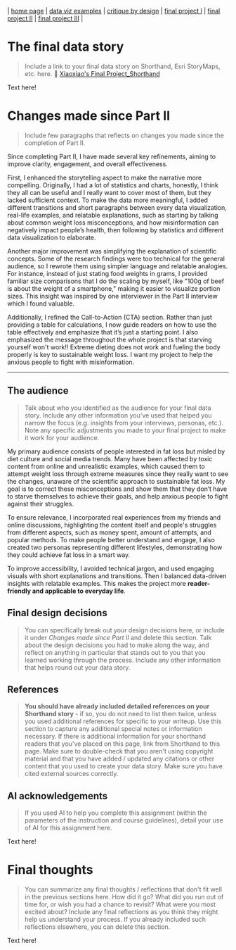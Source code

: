| [home page](https://cmustudent.github.io/tswd-portfolio-templates/) | [data viz examples](dataviz-examples) | [critique by design](critique-by-design) | [final project I](final-project-part-one) | [final project II](final-project-part-two) | [final project III](final-project-part-three) |

# The final data story
> Include a link to your final data story on Shorthand, Esri StoryMaps, etc. here.
🔗 [Xiaoxiao's Final Project_Shorthand](https://carnegiemellon.shorthandstories.com/telling-stroy-with-data_final-project_xiaoxiaonren/index.html)

Text here!

# Changes made since Part II
> Include few paragraphs that reflects on changes you made since the completion of Part II. 

Since completing Part II, I have made several key refinements, aiming to improve clarity, engagement, and overall effectiveness.  

First, I enhanced the storytelling aspect to make the narrative more compelling. Originally, I had a lot of statistics and charts, honestly, I think they all can be useful and I really want to cover most of them, but they lacked sufficient context. To make the data more meaningful, I added different transitions and short paragraphs between every data visualization, real-life examples, and relatable explanations, such as starting by talking about common weight loss misconceptions, and how misinformation can negatively impact people’s health, then following by statistics and different data visualization to elaborate.  

Another major improvement was simplifying the explanation of scientific concepts. Some of the research findings were too technical for the general audience, so I rewrote them using simpler language and relatable analogies. For instance, instead of just stating food weights in grams, I provided familiar size comparisons that I do the scaling by myself, like "100g of beef is about the weight of a smartphone," making it easier to visualize portion sizes. This insight was inspired by one interviewer in the Part II interview which I found valuable.

Additionally, I refined the Call-to-Action (CTA) section. Rather than just providing a table for calculations, I now guide readers on how to use the table effectively and emphasize that it’s just a starting point. I also emphasized the message throughout the whole project is that starving yourself won't work!! Extreme dieting does not work and fueling the body properly is key to sustainable weight loss. I want my project to help the anxious people to fight with misinformation. 

---

## The audience
> Talk about who you identified as the audience for your final data story.  Include any other information you've used that helped you narrow the focus (e.g. insights from your interviews, personas, etc.).  Note any specific adjustments you made to your final project to make it work for your audience.

My primary audience consists of people interested in fat loss but misled by diet culture and social media trends. Many have been affected by toxic content from online and unrealistic examples, which caused them to attempt weight loss through extreme measures since they really want to see the changes, unaware of the scientific approach to sustainable fat loss. My goal is to correct these misconceptions and show them that they don’t have to starve themselves to achieve their goals, and help anxious people to fight against their struggles.  

To ensure relevance, I incorporated real experiences from my friends and online discussions, highlighting the content itself and people's struggles from different aspects, such as money spent, amount of attempts, and popular methods. To make people better understand and engage, I also created two personas representing different lifestyles, demonstrating how they could achieve fat loss in a smart way.  

To improve accessibility, I avoided technical jargon, and used engaging visuals with short explanations and transitions. Then I balanced data-driven insights with relatable examples. This makes the project more **reader-friendly and applicable to everyday life**.  


## Final design decisions
> You can specifically break out your design decisions here, or include it under *Changes made since Part II* and delete this section. Talk about the design decisions you had to make along the way, and reflect on anything in particular that stands out to you that you learned working through the process.  Include any other information that helps round out your data story. 




## References
> **You should have already included detailed references on your Shorthand story** - if so, you do not need to list them twice, unless you used additional references for specific to your writeup. Use this section to capture any additional special notes or information necessary. If there is additional information for your shorthand readers that you've placed on this page, link from Shorthand to this page. Make sure to double-check that you aren't using copyright material and that you have added / updated any citations or other content that you used to create your data story.  Make sure you have cited external sources correctly.

## AI acknowledgements
> If you used AI to help you complete this assignment (within the parameters of the instruction and course guidelines), detail your use of AI for this assignment here.

Text here!

# Final thoughts
> You can summarize any final thoughts / reflections that don't fit well in the previous sections here.  How did it go?  What did you run out of time for, or wish you had a chance to revisit?  What were you most excited about?  Include any final reflections as you think they might help us understand your process.  If you already included such reflections elsewhere, you can delete this section. 

Text here!


